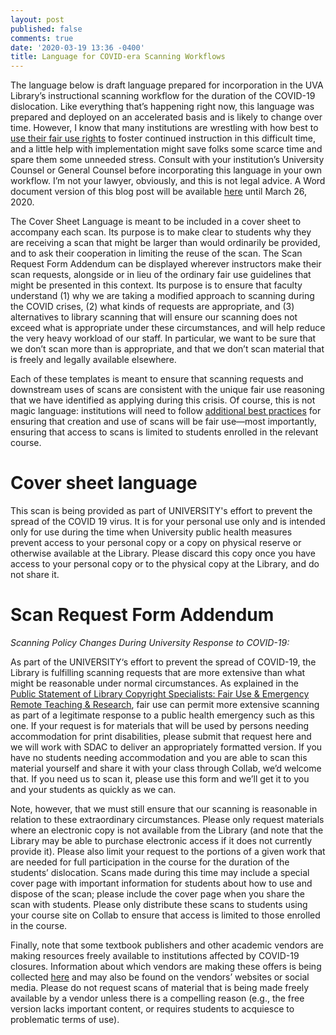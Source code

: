 ```yaml
---
layout: post
published: false
comments: true
date: '2020-03-19 13:36 -0400'
title: Language for COVID-era Scanning Workflows
---
```

The language below is draft language prepared for incorporation in the UVA Library’s instructional scanning workflow for the duration of the COVID-19 dislocation. Like everything that’s happening right now, this language was prepared and deployed on an accelerated basis and is likely to change over time. However, I know that many institutions are wrestling with how best to [use their fair use rights](https://tinyurl.com/tvnty3a) to foster continued instruction in this difficult time, and a little help with implementation might save folks some scarce time and spare them some unneeded stress. Consult with your institution’s University Counsel or General Counsel before incorporating this language in your own workflow. I’m not your lawyer, obviously, and this is not legal advice. A Word document version of this blog post will be available [here](https://myuva-my.sharepoint.com/:w:/g/personal/bcb4y_virginia_edu/ET93VE5DagBOpwsYv9JqytkBrghphs96aATdSF-AGYB2Qg?e=tyffkk) until March 26, 2020. 

The Cover Sheet Language is meant to be included in a cover sheet to accompany each scan. Its purpose is to make clear to students why they are receiving a scan that might be larger than would ordinarily be provided, and to ask their cooperation in limiting the reuse of the scan. The Scan Request Form Addendum can be displayed wherever instructors make their scan requests, alongside or in lieu of the ordinary fair use guidelines that might be presented in this context. Its purpose is to ensure that faculty understand (1) why we are taking a modified approach to scanning during the COVID crises, (2) what kinds of requests are appropriate, and (3) alternatives to library scanning that will ensure our scanning does not exceed what is appropriate under these circumstances, and will help reduce the very heavy workload of our staff. In particular, we want to be sure that we don’t scan more than is appropriate, and that we don’t scan material that is freely and legally available elsewhere.

Each of these templates is meant to ensure that scanning requests and downstream uses of scans are consistent with the unique fair use reasoning that we have identified as applying during this crisis. Of course, this is not magic language: institutions will need to follow [additional best practices](https://tinyurl.com/tvnty3a) for ensuring that creation and use of scans will be fair use—most importantly, ensuring that access to scans is limited to students enrolled in the relevant course.

# Cover sheet language

This scan is being provided as part of UNIVERSITY's effort to prevent the spread of the COVID 19 virus. It is for your personal use only and is intended only for use during the time when University public health measures prevent access to your personal copy or a copy on physical reserve or otherwise available at the Library. Please discard this copy once you have access to your personal copy or to the physical copy at the Library, and do not share it.

# Scan Request Form Addendum

_Scanning Policy Changes During University Response to COVID-19:_

As part of the UNIVERSITY‘s effort to prevent the spread of COVID-19, the Library is fulfilling scanning requests that are more extensive than what might be reasonable under normal circumstances. As explained in the [Public Statement of Library Copyright Specialists: Fair Use & Emergency Remote Teaching & Research](https://tinyurl.com/tvnty3a), fair use can permit more extensive scanning as part of a legitimate response to a public health emergency such as this one. If your request is for materials that will be used by persons needing accommodation for print disabilities, please submit that request here and we will work with SDAC to deliver an appropriately formatted version.  If you have no students needing accommodation and you are able to scan this material yourself and share it with your class through Collab, we’d welcome that.  If you need us to scan it, please use this form and we’ll get it to you and your students as quickly as we can.

Note, however, that we must still ensure that our scanning is reasonable in relation to these extraordinary circumstances. Please only request materials where an electronic copy is not available from the Library (and note that the Library may be able to purchase electronic access if it does not currently provide it). Please also limit your request to the portions of a given work that are needed for full participation in the course for the duration of the students’ dislocation. Scans made during this time may include a special cover page with important information for students about how to use and dispose of the scan; please include the cover page when you share the scan with students. Please only distribute these scans to students using your course site on Collab to ensure that access is limited to those enrolled in the course. 

Finally, note that some textbook publishers and other academic vendors are making resources freely available to institutions affected by COVID-19 closures. Information about which vendors are making these offers is being collected [here](https://tinyurl.com/vendorsupportedaccess) and may also be found on the vendors’ websites or social media. Please do not request scans of material that is being made freely available by a vendor unless there is a compelling reason (e.g., the free version lacks important content, or requires students to acquiesce to problematic terms of use).

